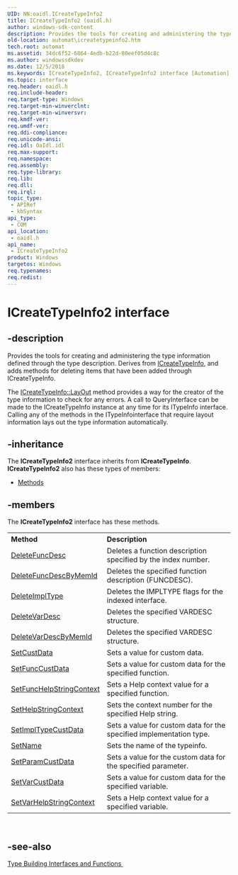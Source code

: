```yaml
---
UID: NN:oaidl.ICreateTypeInfo2
title: ICreateTypeInfo2 (oaidl.h)
author: windows-sdk-content
description: Provides the tools for creating and administering the type information defined through the type description.
old-location: automat\icreatetypeinfo2.htm
tech.root: automat
ms.assetid: 34dc6f52-6864-4edb-b22d-80eef05d4c8c
ms.author: windowssdkdev
ms.date: 12/5/2018
ms.keywords: ICreateTypeInfo2, ICreateTypeInfo2 interface [Automation], ICreateTypeInfo2 interface [Automation],described, _oa96_ICreateTypeInfo2_Interface, automat.icreatetypeinfo2, oaidl/ICreateTypeInfo2
ms.topic: interface
req.header: oaidl.h
req.include-header: 
req.target-type: Windows
req.target-min-winverclnt: 
req.target-min-winversvr: 
req.kmdf-ver: 
req.umdf-ver: 
req.ddi-compliance: 
req.unicode-ansi: 
req.idl: OaIdl.idl
req.max-support: 
req.namespace: 
req.assembly: 
req.type-library: 
req.lib: 
req.dll: 
req.irql: 
topic_type:
 - APIRef
 - kbSyntax
api_type:
 - COM
api_location:
 - oaidl.h
api_name:
 - ICreateTypeInfo2
product: Windows
targetos: Windows
req.typenames: 
req.redist: 
---
```


# ICreateTypeInfo2 interface


## -description


Provides the tools for creating and administering the type information defined through the type description. Derives from <a href="https://msdn.microsoft.com/c8bbb677-2666-4900-8fb9-788742eef656">ICreateTypeInfo</a>, and adds methods for deleting items that have been added through ICreateTypeInfo.

The <a href="https://msdn.microsoft.com/3880aad3-8a6f-43e6-8420-25c4d1b9a71a">ICreateTypeInfo::LayOut</a> method provides a way for the creator of the type information to check for any errors. A call to QueryInterface can be made to the ICreateTypeInfo instance at any time for its ITypeInfo interface. Calling any of the methods in the ITypeInfointerface that require layout information lays out the type information automatically.


## -inheritance

The <b xmlns:loc="http://microsoft.com/wdcml/l10n">ICreateTypeInfo2</b> interface inherits from <b>ICreateTypeInfo</b>. <b>ICreateTypeInfo2</b> also has these types of members:
<ul>
<li><a href="https://docs.microsoft.com/">Methods</a></li>
</ul>

## -members

The <b>ICreateTypeInfo2</b> interface has these methods.
<table class="members" id="memberListMethods">
<tr>
<th align="left" width="37%">Method</th>
<th align="left" width="63%">Description</th>
</tr>
<tr data="declared;">
<td align="left" width="37%">
<a href="https://msdn.microsoft.com/5e157287-e4f3-49c4-9c18-a7b3ba1a965d">DeleteFuncDesc</a>
</td>
<td align="left" width="63%">
Deletes a function description specified by the index number.

</td>
</tr>
<tr data="declared;">
<td align="left" width="37%">
<a href="https://msdn.microsoft.com/75de562b-3c08-4bab-957a-3a9eab16fb3f">DeleteFuncDescByMemId</a>
</td>
<td align="left" width="63%">
Deletes the specified function description (FUNCDESC).

</td>
</tr>
<tr data="declared;">
<td align="left" width="37%">
<a href="https://msdn.microsoft.com/c64b70eb-6047-4572-9d5e-f40b3c302f31">DeleteImplType</a>
</td>
<td align="left" width="63%">
Deletes the IMPLTYPE flags for the indexed interface.

</td>
</tr>
<tr data="declared;">
<td align="left" width="37%">
<a href="https://msdn.microsoft.com/0fcf55d9-2592-4fed-9612-48085eb7791b">DeleteVarDesc</a>
</td>
<td align="left" width="63%">
Deletes the specified VARDESC structure.

</td>
</tr>
<tr data="declared;">
<td align="left" width="37%">
<a href="https://msdn.microsoft.com/5b69dda9-01b5-45b2-ab92-65a29a2d1f21">DeleteVarDescByMemId</a>
</td>
<td align="left" width="63%">
Deletes the specified VARDESC structure.

</td>
</tr>
<tr data="declared;">
<td align="left" width="37%">
<a href="https://msdn.microsoft.com/52a947c8-2860-4803-9df2-7b71b8b8ef87">SetCustData</a>
</td>
<td align="left" width="63%">
Sets a value for custom data.

</td>
</tr>
<tr data="declared;">
<td align="left" width="37%">
<a href="https://msdn.microsoft.com/553e872f-0620-4b36-a01d-86088bd12f80">SetFuncCustData</a>
</td>
<td align="left" width="63%">
Sets a value for custom data for the specified function.

</td>
</tr>
<tr data="declared;">
<td align="left" width="37%">
<a href="https://msdn.microsoft.com/ee0fad66-632e-48f7-bd38-b17c82be555b">SetFuncHelpStringContext</a>
</td>
<td align="left" width="63%">
Sets a Help context value for a specified function.

</td>
</tr>
<tr data="declared;">
<td align="left" width="37%">
<a href="https://msdn.microsoft.com/2f8ed63a-1cbb-4fd3-a848-aeb8123adf04">SetHelpStringContext</a>
</td>
<td align="left" width="63%">
Sets the context number for the specified Help string.

</td>
</tr>
<tr data="declared;">
<td align="left" width="37%">
<a href="https://msdn.microsoft.com/f9dee7fc-b713-4a68-a8ea-2398a266e728">SetImplTypeCustData</a>
</td>
<td align="left" width="63%">
Sets a value for custom data for the specified implementation type.

</td>
</tr>
<tr data="declared;">
<td align="left" width="37%">
<a href="https://msdn.microsoft.com/b490dcb5-97e4-427a-bc87-22f38a4719f3">SetName</a>
</td>
<td align="left" width="63%">
Sets the name of the typeinfo.

</td>
</tr>
<tr data="declared;">
<td align="left" width="37%">
<a href="https://msdn.microsoft.com/df1a1ab0-c971-4d3e-ba63-45be66330027">SetParamCustData</a>
</td>
<td align="left" width="63%">
Sets a value for the custom data for the specified parameter.

</td>
</tr>
<tr data="declared;">
<td align="left" width="37%">
<a href="https://msdn.microsoft.com/7055ad6b-89d8-47d9-bdfa-26b323e53133">SetVarCustData</a>
</td>
<td align="left" width="63%">
Sets a value for custom data for the specified variable.

</td>
</tr>
<tr data="declared;">
<td align="left" width="37%">
<a href="https://msdn.microsoft.com/0939e286-150c-4258-bb6a-c020b6323b35">SetVarHelpStringContext</a>
</td>
<td align="left" width="63%">
Sets a Help context value for a specified variable.

</td>
</tr>
</table> 


## -see-also




<a href="https://msdn.microsoft.com/aad137b1-b747-4d74-8d6c-5ec9b6e6983d">Type Building Interfaces and Functions </a>
 

 

